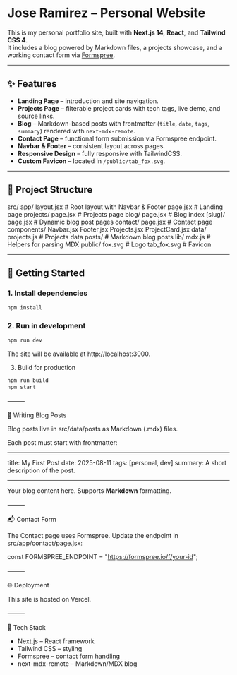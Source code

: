 # Jose Ramirez – Personal Website

This is my personal portfolio site, built with **Next.js 14**, **React**, and **Tailwind CSS 4**.  
It includes a blog powered by Markdown files, a projects showcase, and a working contact form via [Formspree](https://formspree.io).

---

## ✨ Features

- **Landing Page** – introduction and site navigation.
- **Projects Page** – filterable project cards with tech tags, live demo, and source links.
- **Blog** – Markdown-based posts with frontmatter (`title`, `date`, `tags`, `summary`) rendered with `next-mdx-remote`.
- **Contact Page** – functional form submission via Formspree endpoint.
- **Navbar & Footer** – consistent layout across pages.
- **Responsive Design** – fully responsive with TailwindCSS.
- **Custom Favicon** – located in `/public/tab_fox.svg`.

---

## 📂 Project Structure

src/
app/
layout.jsx # Root layout with Navbar & Footer
page.jsx # Landing page
projects/
page.jsx # Projects page
blog/
page.jsx # Blog index
[slug]/
page.jsx # Dynamic blog post pages
contact/
page.jsx # Contact page
components/
Navbar.jsx
Footer.jsx
Projects.jsx
ProjectCard.jsx
data/
projects.js # Projects data
posts/ # Markdown blog posts
lib/
mdx.js # Helpers for parsing MDX
public/
fox.svg # Logo
tab_fox.svg # Favicon

---

## 🚀 Getting Started

### 1. Install dependencies

```bash
npm install
```

### 2. Run in development

```bash
npm run dev
```

The site will be available at http://localhost:3000.

3. Build for production

```bash
npm run build
npm start
```

⸻

📝 Writing Blog Posts

Blog posts live in src/data/posts as Markdown (.mdx) files.

Each post must start with frontmatter:

---

title: My First Post
date: 2025-08-11
tags: [personal, dev]
summary: A short description of the post.

---

Your blog content here.
Supports **Markdown** formatting.

⸻

📬 Contact Form

The Contact page uses Formspree.
Update the endpoint in src/app/contact/page.jsx:

const FORMSPREE_ENDPOINT = "https://formspree.io/f/your-id";

⸻

🌐 Deployment

This site is hosted on Vercel.

⸻

🔧 Tech Stack

- Next.js – React framework
- Tailwind CSS – styling
- Formspree – contact form handling
- next-mdx-remote – Markdown/MDX blog
